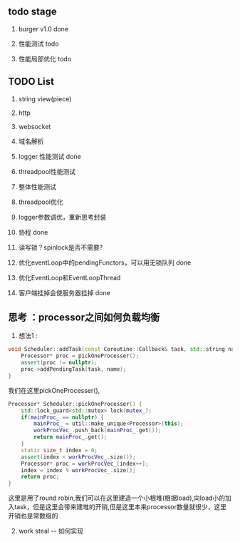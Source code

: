 ## todo stage 

1. burger v1.0 done 

2. 性能测试 todo 

3. 性能局部优化 todo

## TODO List 

1. string view(piece)

2. http 

3. websocket

4. 域名解析

5. logger 性能测试 done

6. threadpool性能测试 

7. 整体性能测试

8. threadpool优化  

9. logger参数调优，重新思考封装 

10. 协程 done

11. 读写锁？spinlock是否不需要?

12. 优化eventLoop中的pendingFunctors，可以用无锁队列  done

13. 优化EventLoop和EventLoopThread

14. 客户端挂掉会使服务器挂掉 done


## 思考 ：processor之间如何负载均衡

1. 想法1 :

```cpp
void Scheduler::addTask(const Coroutine::Callback& task, std::string name) {
    Processor* proc = pickOneProcesser();
    assert(proc != nullptr);
    proc->addPendingTask(task, name);
}
```
我们在这里pickOneProcesser(),

```cpp
Processor* Scheduler::pickOneProcesser() {
    std::lock_guard<std::mutex> lock(mutex_);
    if(mainProc_ == nullptr) {
        mainProc_ = util::make_unique<Processor>(this);
        workProcVec_.push_back(mainProc_.get());
        return mainProc_.get();
    }
    static size_t index = 0;
    assert(index < workProcVec_.size());
    Processor* proc = workProcVec_[index++];
    index = index % workProcVec_.size();
    return proc;
}
```
这里是用了round robin,我们可以在这里建造一个小根堆(根据load),向load小的加入task，但是这里会带来建堆的开销,但是这里本来processor数量就很少，这里开销也是常数级的

2. work steal -- 如何实现